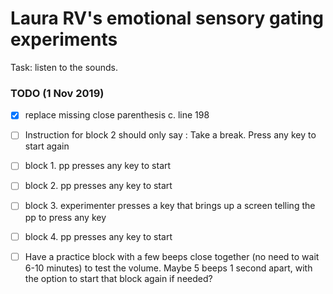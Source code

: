 # Laura RV's emotional sensory gating experiments
Task: listen to the sounds.

### TODO (1 Nov 2019)
- [x] replace missing close parenthesis c. line 198
- [ ] Instruction for block 2 should only say : Take a break. Press any key to start again
- [ ] block 1. pp presses any key to start
- [ ] block 2. pp presses any key to start
- [ ] block 3. experimenter presses a key that brings up a screen telling the pp to press any key
- [ ] block 4. pp presses any key to start
- [ ] Have a practice block with a few beeps close together (no need to wait 6-10 minutes) to test the volume. Maybe 5 beeps 1 second apart, with the option to start that block again if needed?

